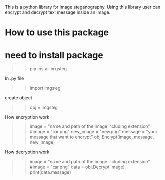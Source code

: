 This is a python library for image steganography. Using this library user can encrypt and decrypt text message inside an image.

# How to use this package

# need to install package

>>pip install imgsteg

In .py file

>>import imgsteg

create object

>>obj = imgsteg

How encryption work

>>image = "name and path of the image including extension"  #image = "car.png"
>>new_image = "new.png"
>>message = "your message that want to encrypt"
>>obj.Encrypt(image, message, new_image)

How decryption work

>>image = "name and path of the image including extension"  #image = "car.png"
>>data = obj.Decrypt(image)
>>print(data.message)

